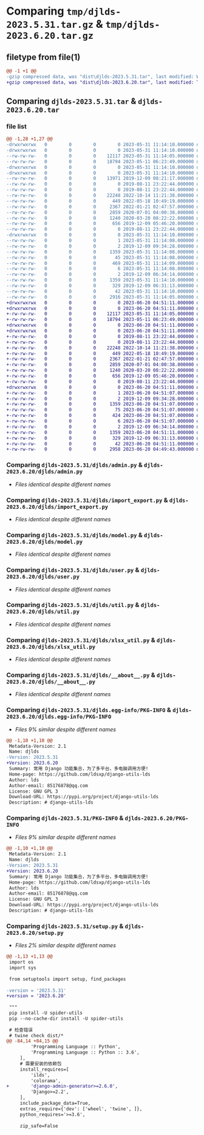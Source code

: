 # Comparing `tmp/djlds-2023.5.31.tar.gz` & `tmp/djlds-2023.6.20.tar.gz`

## filetype from file(1)

```diff
@@ -1 +1 @@
-gzip compressed data, was "dist\djlds-2023.5.31.tar", last modified: Wed May 31 11:14:10 2023, max compression
+gzip compressed data, was "dist\djlds-2023.6.20.tar", last modified: Tue Jun 20 04:51:11 2023, max compression
```

## Comparing `djlds-2023.5.31.tar` & `djlds-2023.6.20.tar`

### file list

```diff
@@ -1,28 +1,27 @@
-drwxrwxrwx   0        0        0        0 2023-05-31 11:14:10.000000 djlds-2023.5.31/
-drwxrwxrwx   0        0        0        0 2023-05-31 11:14:10.000000 djlds-2023.5.31/djlds/
--rw-rw-rw-   0        0        0    12117 2023-05-31 11:14:05.000000 djlds-2023.5.31/djlds/admin.py
--rw-rw-rw-   0        0        0    18794 2023-05-11 06:23:49.000000 djlds-2023.5.31/djlds/import_export.py
-drwxrwxrwx   0        0        0        0 2023-05-31 11:14:10.000000 djlds-2023.5.31/djlds/management/
-drwxrwxrwx   0        0        0        0 2023-05-31 11:14:10.000000 djlds-2023.5.31/djlds/management/commands/
--rw-rw-rw-   0        0        0    13971 2019-12-09 08:21:17.000000 djlds-2023.5.31/djlds/management/commands/admin_generator.py
--rw-rw-rw-   0        0        0        0 2019-08-11 23:22:44.000000 djlds-2023.5.31/djlds/management/commands/__init__.py
--rw-rw-rw-   0        0        0        0 2019-08-11 23:22:44.000000 djlds-2023.5.31/djlds/management/__init__.py
--rw-rw-rw-   0        0        0    22248 2022-10-14 11:21:38.000000 djlds-2023.5.31/djlds/model.py
--rw-rw-rw-   0        0        0      449 2022-05-18 10:49:19.000000 djlds-2023.5.31/djlds/timezone.py
--rw-rw-rw-   0        0        0     2367 2022-01-21 02:47:57.000000 djlds-2023.5.31/djlds/user.py
--rw-rw-rw-   0        0        0     2859 2020-07-01 04:00:38.000000 djlds-2023.5.31/djlds/util.py
--rw-rw-rw-   0        0        0     1240 2020-03-20 08:22:22.000000 djlds-2023.5.31/djlds/xlsx_util.py
--rw-rw-rw-   0        0        0      656 2019-12-09 05:46:20.000000 djlds-2023.5.31/djlds/__about__.py
--rw-rw-rw-   0        0        0        0 2019-08-11 23:22:44.000000 djlds-2023.5.31/djlds/__init__.py
-drwxrwxrwx   0        0        0        0 2023-05-31 11:14:10.000000 djlds-2023.5.31/djlds.egg-info/
--rw-rw-rw-   0        0        0        1 2023-05-31 11:14:08.000000 djlds-2023.5.31/djlds.egg-info/dependency_links.txt
--rw-rw-rw-   0        0        0        2 2019-12-09 09:34:28.000000 djlds-2023.5.31/djlds.egg-info/not-zip-safe
--rw-rw-rw-   0        0        0     1359 2023-05-31 11:14:08.000000 djlds-2023.5.31/djlds.egg-info/PKG-INFO
--rw-rw-rw-   0        0        0       45 2023-05-31 11:14:08.000000 djlds-2023.5.31/djlds.egg-info/requires.txt
--rw-rw-rw-   0        0        0      469 2023-05-31 11:14:09.000000 djlds-2023.5.31/djlds.egg-info/SOURCES.txt
--rw-rw-rw-   0        0        0        6 2023-05-31 11:14:08.000000 djlds-2023.5.31/djlds.egg-info/top_level.txt
--rw-rw-rw-   0        0        0        2 2019-12-09 06:34:14.000000 djlds-2023.5.31/MANIFEST.in
--rw-rw-rw-   0        0        0     1359 2023-05-31 11:14:10.000000 djlds-2023.5.31/PKG-INFO
--rw-rw-rw-   0        0        0      329 2019-12-09 06:31:13.000000 djlds-2023.5.31/README.md
--rw-rw-rw-   0        0        0       42 2023-05-31 11:14:10.000000 djlds-2023.5.31/setup.cfg
--rw-rw-rw-   0        0        0     2916 2023-05-31 11:14:05.000000 djlds-2023.5.31/setup.py
+drwxrwxrwx   0        0        0        0 2023-06-20 04:51:11.000000 djlds-2023.6.20/
+drwxrwxrwx   0        0        0        0 2023-06-20 04:51:11.000000 djlds-2023.6.20/djlds/
+-rw-rw-rw-   0        0        0    12117 2023-05-31 11:14:05.000000 djlds-2023.6.20/djlds/admin.py
+-rw-rw-rw-   0        0        0    18794 2023-05-11 06:23:49.000000 djlds-2023.6.20/djlds/import_export.py
+drwxrwxrwx   0        0        0        0 2023-06-20 04:51:11.000000 djlds-2023.6.20/djlds/management/
+drwxrwxrwx   0        0        0        0 2023-06-20 04:51:11.000000 djlds-2023.6.20/djlds/management/commands/
+-rw-rw-rw-   0        0        0        0 2019-08-11 23:22:44.000000 djlds-2023.6.20/djlds/management/commands/__init__.py
+-rw-rw-rw-   0        0        0        0 2019-08-11 23:22:44.000000 djlds-2023.6.20/djlds/management/__init__.py
+-rw-rw-rw-   0        0        0    22248 2022-10-14 11:21:38.000000 djlds-2023.6.20/djlds/model.py
+-rw-rw-rw-   0        0        0      449 2022-05-18 10:49:19.000000 djlds-2023.6.20/djlds/timezone.py
+-rw-rw-rw-   0        0        0     2367 2022-01-21 02:47:57.000000 djlds-2023.6.20/djlds/user.py
+-rw-rw-rw-   0        0        0     2859 2020-07-01 04:00:38.000000 djlds-2023.6.20/djlds/util.py
+-rw-rw-rw-   0        0        0     1240 2020-03-20 08:22:22.000000 djlds-2023.6.20/djlds/xlsx_util.py
+-rw-rw-rw-   0        0        0      656 2019-12-09 05:46:20.000000 djlds-2023.6.20/djlds/__about__.py
+-rw-rw-rw-   0        0        0        0 2019-08-11 23:22:44.000000 djlds-2023.6.20/djlds/__init__.py
+drwxrwxrwx   0        0        0        0 2023-06-20 04:51:11.000000 djlds-2023.6.20/djlds.egg-info/
+-rw-rw-rw-   0        0        0        1 2023-06-20 04:51:07.000000 djlds-2023.6.20/djlds.egg-info/dependency_links.txt
+-rw-rw-rw-   0        0        0        2 2019-12-09 09:34:28.000000 djlds-2023.6.20/djlds.egg-info/not-zip-safe
+-rw-rw-rw-   0        0        0     1359 2023-06-20 04:51:07.000000 djlds-2023.6.20/djlds.egg-info/PKG-INFO
+-rw-rw-rw-   0        0        0       75 2023-06-20 04:51:07.000000 djlds-2023.6.20/djlds.egg-info/requires.txt
+-rw-rw-rw-   0        0        0      424 2023-06-20 04:51:07.000000 djlds-2023.6.20/djlds.egg-info/SOURCES.txt
+-rw-rw-rw-   0        0        0        6 2023-06-20 04:51:07.000000 djlds-2023.6.20/djlds.egg-info/top_level.txt
+-rw-rw-rw-   0        0        0        2 2019-12-09 06:34:14.000000 djlds-2023.6.20/MANIFEST.in
+-rw-rw-rw-   0        0        0     1359 2023-06-20 04:51:11.000000 djlds-2023.6.20/PKG-INFO
+-rw-rw-rw-   0        0        0      329 2019-12-09 06:31:13.000000 djlds-2023.6.20/README.md
+-rw-rw-rw-   0        0        0       42 2023-06-20 04:51:11.000000 djlds-2023.6.20/setup.cfg
+-rw-rw-rw-   0        0        0     2958 2023-06-20 04:49:43.000000 djlds-2023.6.20/setup.py
```

### Comparing `djlds-2023.5.31/djlds/admin.py` & `djlds-2023.6.20/djlds/admin.py`

 * *Files identical despite different names*

### Comparing `djlds-2023.5.31/djlds/import_export.py` & `djlds-2023.6.20/djlds/import_export.py`

 * *Files identical despite different names*

### Comparing `djlds-2023.5.31/djlds/model.py` & `djlds-2023.6.20/djlds/model.py`

 * *Files identical despite different names*

### Comparing `djlds-2023.5.31/djlds/user.py` & `djlds-2023.6.20/djlds/user.py`

 * *Files identical despite different names*

### Comparing `djlds-2023.5.31/djlds/util.py` & `djlds-2023.6.20/djlds/util.py`

 * *Files identical despite different names*

### Comparing `djlds-2023.5.31/djlds/xlsx_util.py` & `djlds-2023.6.20/djlds/xlsx_util.py`

 * *Files identical despite different names*

### Comparing `djlds-2023.5.31/djlds/__about__.py` & `djlds-2023.6.20/djlds/__about__.py`

 * *Files identical despite different names*

### Comparing `djlds-2023.5.31/djlds.egg-info/PKG-INFO` & `djlds-2023.6.20/djlds.egg-info/PKG-INFO`

 * *Files 9% similar despite different names*

```diff
@@ -1,10 +1,10 @@
 Metadata-Version: 2.1
 Name: djlds
-Version: 2023.5.31
+Version: 2023.6.20
 Summary: 常用 Django 功能集合，为了多平台，多电脑调用方便!
 Home-page: https://github.com/ldsxp/django-utils-lds
 Author: lds
 Author-email: 85176878@qq.com
 License: GNU GPL 3
 Download-URL: https://pypi.org/project/django-utils-lds
 Description: # django-utils-lds
```

### Comparing `djlds-2023.5.31/PKG-INFO` & `djlds-2023.6.20/PKG-INFO`

 * *Files 9% similar despite different names*

```diff
@@ -1,10 +1,10 @@
 Metadata-Version: 2.1
 Name: djlds
-Version: 2023.5.31
+Version: 2023.6.20
 Summary: 常用 Django 功能集合，为了多平台，多电脑调用方便!
 Home-page: https://github.com/ldsxp/django-utils-lds
 Author: lds
 Author-email: 85176878@qq.com
 License: GNU GPL 3
 Download-URL: https://pypi.org/project/django-utils-lds
 Description: # django-utils-lds
```

### Comparing `djlds-2023.5.31/setup.py` & `djlds-2023.6.20/setup.py`

 * *Files 2% similar despite different names*

```diff
@@ -1,13 +1,13 @@
 ﻿import os
 import sys
 
 from setuptools import setup, find_packages
 
-version = '2023.5.31'
+version = '2023.6.20'
 
 """
 pip install -U spider-utils
 pip --no-cache-dir install -U spider-utils
 
 # 检查错误
 # twine check dist/*
@@ -84,14 +84,15 @@
         'Programming Language :: Python',
         'Programming Language :: Python :: 3.6',
     ],
     # 需要安装的依赖包
     install_requires=[
         'ilds',
         'colorama',
+        'django-admin-generator>=2.6.0',
         'Django>=2.2',
     ],
     include_package_data=True,
     extras_require={'dev': ['wheel', 'twine', ]},
     python_requires='>=3.6',
 
     zip_safe=False
```

